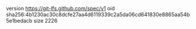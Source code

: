 version https://git-lfs.github.com/spec/v1
oid sha256:4b1230ac30c8dcfe27aa4d6119339c2a5da06cd641830e8865aa54b5e1bedacb
size 2226
